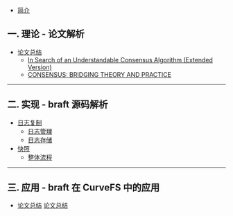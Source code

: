 * [简介](introduction.md)

## 一. 理论 - 论文解析
* [论文总结](chapter1/README.md)
    * [In Search of an Understandable Consensus Algorithm (Extended Version)](chapter1/paper1.md)
    * [CONSENSUS: BRIDGING THEORY AND PRACTICE](chapter1/paper2.md)

---

## 二. 实现 - braft 源码解析
* [日志复制](chapter2/README.md)
    * [日志管理](chapter2/log_manager.md)
    * [日志存储](chapter2/log_storage.md)
* [快照](chapter2/snapshot)
    * [整体流程](chapter2/snapshot/snapshot.md)

---

## 三. 应用 - braft 在 CurveFS 中的应用
* [论文总结]()
 [论文总结]()
